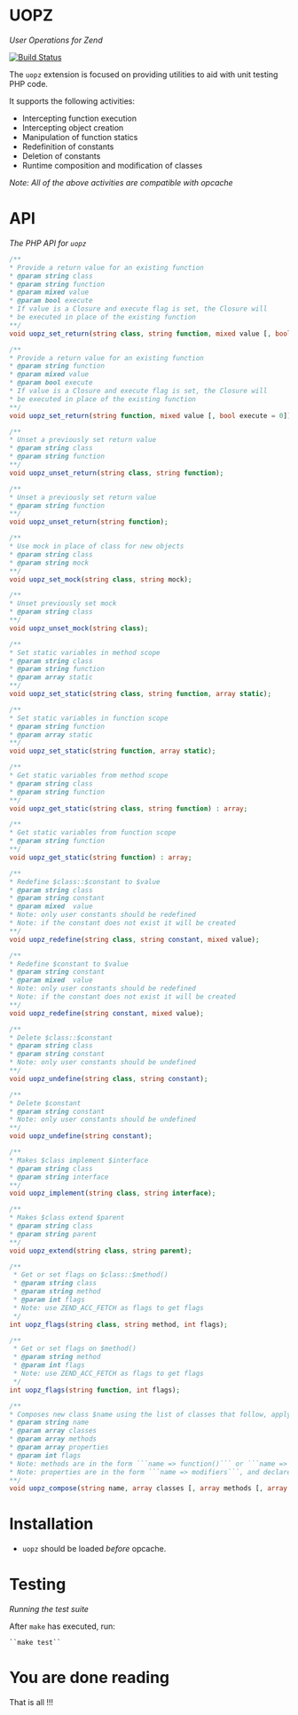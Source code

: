 UOPZ
====
*User Operations for Zend*

[![Build Status](https://travis-ci.org/krakjoe/uopz.svg?branch=master)](https://travis-ci.org/krakjoe/uopz)

The ```uopz``` extension is focused on providing utilities to aid with unit testing PHP code.

It supports the following activities:

 - Intercepting function execution
 - Intercepting object creation
 - Manipulation of function statics
 - Redefinition of constants
 - Deletion of constants
 - Runtime composition and modification of classes

*Note: All of the above activities are compatible with opcache*

API
===
*The PHP API for ```uopz```*

```php
/**
* Provide a return value for an existing function
* @param string class
* @param string function
* @param mixed value
* @param bool execute
* If value is a Closure and execute flag is set, the Closure will
* be executed in place of the existing function
**/
void uopz_set_return(string class, string function, mixed value [, bool execute = 0]);

/**
* Provide a return value for an existing function
* @param string function
* @param mixed value
* @param bool execute
* If value is a Closure and execute flag is set, the Closure will
* be executed in place of the existing function
**/
void uopz_set_return(string function, mixed value [, bool execute = 0]);

/**
* Unset a previously set return value
* @param string class
* @param string function
**/
void uopz_unset_return(string class, string function);

/**
* Unset a previously set return value
* @param string function
**/
void uopz_unset_return(string function);

/**
* Use mock in place of class for new objects
* @param string class
* @param string mock
**/
void uopz_set_mock(string class, string mock);

/**
* Unset previously set mock
* @param string class
**/
void uopz_unset_mock(string class);

/**
* Set static variables in method scope
* @param string class
* @param string function
* @param array static
**/
void uopz_set_static(string class, string function, array static);

/**
* Set static variables in function scope
* @param string function
* @param array static
**/
void uopz_set_static(string function, array static);

/**
* Get static variables from method scope
* @param string class
* @param string function
**/
void uopz_get_static(string class, string function) : array;

/**
* Get static variables from function scope
* @param string function
**/
void uopz_get_static(string function) : array;

/**
* Redefine $class::$constant to $value
* @param string class
* @param string constant
* @param mixed  value
* Note: only user constants should be redefined
* Note: if the constant does not exist it will be created
**/
void uopz_redefine(string class, string constant, mixed value);

/**
* Redefine $constant to $value
* @param string constant
* @param mixed  value
* Note: only user constants should be redefined
* Note: if the constant does not exist it will be created
**/
void uopz_redefine(string constant, mixed value);

/**
* Delete $class::$constant
* @param string class
* @param string constant
* Note: only user constants should be undefined
**/
void uopz_undefine(string class, string constant);

/**
* Delete $constant
* @param string constant
* Note: only user constants should be undefined
**/
void uopz_undefine(string constant);

/**
* Makes $class implement $interface
* @param string class
* @param string interface
**/
void uopz_implement(string class, string interface);

/**
* Makes $class extend $parent
* @param string class
* @param string parent
**/
void uopz_extend(string class, string parent);

/**
 * Get or set flags on $class::$method()
 * @param string class
 * @param string method
 * @param int flags
 * Note: use ZEND_ACC_FETCH as flags to get flags
 */
int uopz_flags(string class, string method, int flags);

/**
 * Get or set flags on $method()
 * @param string method
 * @param int flags
 * Note: use ZEND_ACC_FETCH as flags to get flags
 */
int uopz_flags(string function, int flags);

/**
* Composes new class $name using the list of classes that follow, applying all methods provided
* @param string name
* @param array classes
* @param array methods
* @param array properties
* @param int flags
* Note: methods are in the form ```name => function()``` or ```name => [flags => function]```
* Note: properties are in the form ```name => modifiers```, and declared null
**/
void uopz_compose(string name, array classes [, array methods [, array properties [, int flags = ZEND_ACC_CLASS]]]);
```

Installation
============

 - ```uopz``` should be loaded *before* opcache.
 
Testing
=======
*Running the test suite*

After ``make`` has executed, run:

	``make test``

You are done reading
====================
That is all !!!
